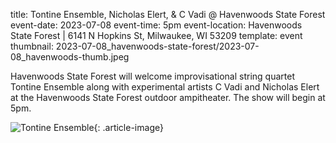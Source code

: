 title: Tontine Ensemble, Nicholas Elert, & C Vadi @ Havenwoods State Forest
event-date: 2023-07-08
event-time: 5pm
event-location: Havenwoods State Forest | 6141 N Hopkins St, Milwaukee, WI 53209
template: event
thumbnail: 2023-07-08_havenwoods-state-forest/2023-07-08_havenwoods-thumb.jpeg

Havenwoods State Forest will welcome improvisational string quartet Tontine Ensemble along with experimental artists C Vadi and Nicholas Elert at the Havenwoods State Forest outdoor ampitheater. The show will begin at 5pm. 

![Tontine Ensemble](images/2023-07-08_havenwoods-state-forest/tontine.jpeg){: .article-image}